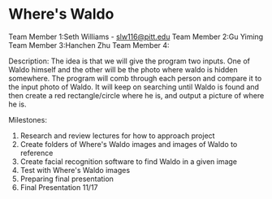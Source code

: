 # Where's Waldo

Team Member 1:Seth Williams - slw116@pitt.edu
Team Member 2:Gu Yiming
Team Member 3:Hanchen Zhu
Team Member 4:

Description:
The idea is that we will give the program two inputs. One of Waldo himself and the other will be the photo where waldo is hidden somewhere. The program will comb through each person and compare it to the input photo of Waldo. It will keep on searching until Waldo is found and then create a red rectangle/circle where he is, and output a picture of where he is.

Milestones:
  1. Research and review lectures for how to approach project
  2. Create folders of Where's Waldo images and images of Waldo to reference
  3. Create facial recognition software to find Waldo in a given image
  4. Test with Where's Waldo images
  5. Preparing final presentation 
  6. Final Presentation 11/17

